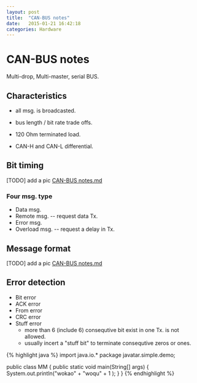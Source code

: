 ```yaml
---
layout: post
title:  "CAN-BUS notes"
date:   2015-01-21 16:42:18
categories: Hardware
---
```


# CAN-BUS notes

Multi-drop, Multi-master, serial BUS.

## Characteristics 

- all msg. is broadcasted. 

- bus length / bit rate trade offs. 

- 120 Ohm terminated load.

- CAN-H and CAN-L differential.

## Bit timing
[TODO] add a pic 
[CAN-BUS notes.md](http://www.google.se)


### Four msg. type

+ Data msg. 
+ Remote msg. -- request data Tx.
+ Error msg. 
+ Overload msg. -- request a delay in Tx.

## Message format 
[TODO] add a pic 
[CAN-BUS notes.md](http://www.google.se)

## Error detection
+ Bit error
+ ACK error
+ From error
+ CRC error
+ Stuff error
	* more than 6 (include 6) consequtive bit exist in one Tx. is not allowed. 
	* usually incert a "stuff bit" to terminate consequtive zeros or ones. 

{% highlight java %}
import java.io.*
package javatar.simple.demo;

public class MM {
	public static void main(String[] args) {
		System.out.println("wokao" + "woqu" + 1 );
	}
}
{% endhighlight %}
